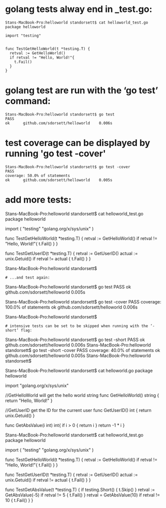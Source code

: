 # golang tests alway end in _test.go:
```
Stans-MacBook-Pro:helloworld standorsett$ cat helloworld_test.go
package helloworld

import "testing"


func TestGetHelloWorld(t *testing.T) {
  retval := GetHelloWorld()
  if retval != "Hello, World!"{
    t.Fail()
  }
}
```
# golang test are run with the ‘go test’ command:
```
Stans-MacBook-Pro:helloworld standorsett$ go test
PASS
ok      github.com/sdorsett/helloworld    0.006s
```
# test coverage can be displayed by running 'go test -cover'
```
Stans-MacBook-Pro:helloworld standorsett$ go test -cover
PASS
coverage: 50.0% of statements
ok      github.com/sdorsett/helloworld    0.005s
```
# add more tests:
Stans-MacBook-Pro:helloworld standorsett$ cat helloworld_test.go
package helloworld

import (
  "testing"
  "golang.org/x/sys/unix"
)

func TestGetHelloWorld(t *testing.T) {
  retval := GetHelloWorld()
  if retval != "Hello, World!"{
    t.Fail()
  }
}

func TestGetUserID(t *testing.T) {
  retval := GetUserID()
  actual := unix.Getuid()
  if retval != actual {
    t.Fail()
  }
}

Stans-MacBook-Pro:helloworld standorsett$
```
# ...and test again:
```
Stans-MacBook-Pro:helloworld standorsett$ go test
PASS
ok      github.com/sdorsett/helloworld    0.005s

Stans-MacBook-Pro:helloworld standorsett$ go test -cover
PASS
coverage: 100.0% of statements
ok      github.com/sdorsett/helloworld    0.006s

Stans-MacBook-Pro:helloworld standorsett$
```
# intensive tests can be set to be skipped when running with the ‘-short’ flag:
```
Stans-MacBook-Pro:helloworld standorsett$ go test -short
PASS
ok      github.com/sdorsett/helloworld    0.006s
Stans-MacBook-Pro:helloworld standorsett$ go test -short -cover
PASS
coverage: 40.0% of statements
ok      github.com/sdorsett/helloworld    0.005s
Stans-MacBook-Pro:helloworld standorsett$

Stans-MacBook-Pro:helloworld standorsett$ cat helloworld.go
package helloworld

import "golang.org/x/sys/unix"

//GetHelloWorld will get the hello world string
func GetHelloWorld() string {
    return "Hello, World!"
}

//GetUserID get the ID for the current user
func GetUserID() int {
    return unix.Getuid()
}

func GetAbsValue(i int) int{
  if i > 0 {
    return i
  }
  return -1 * i
}

Stans-MacBook-Pro:helloworld standorsett$ cat helloworld_test.go
package helloworld

import (
  "testing"
  "golang.org/x/sys/unix"
)

func TestGetHelloWorld(t *testing.T) {
  retval := GetHelloWorld()
  if retval != "Hello, World!"{
    t.Fail()
  }
}

func TestGetUserID(t *testing.T) {
  retval := GetUserID()
  actual := unix.Getuid()
  if retval != actual {
    t.Fail()
  }
}

func TestGetAbsValue(t *testing.T) {
  if testing.Short() {
    t.Skip()
  }
  retval := GetAbsValue(-5)
  if retval != 5 {
    t.Fail()
  }
  retval = GetAbsValue(10)
  if retval != 10 {
    t.Fail()
  }
}
```
